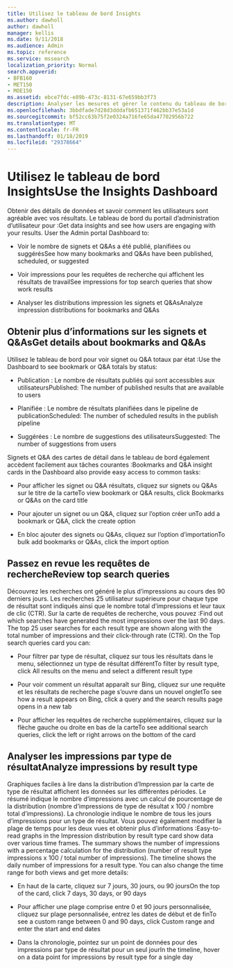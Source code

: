```yaml
---
title: Utilisez le tableau de bord Insights
ms.author: dawholl
author: dawholl
manager: kellis
ms.date: 9/11/2018
ms.audience: Admin
ms.topic: reference
ms.service: mssearch
localization_priority: Normal
search.appverid:
- BFB160
- MET150
- MOE150
ms.assetid: ebce7fdc-e89b-473c-8131-67e659bb3f73
description: Analyser les mesures et gérer le contenu du tableau de bord faciles à utiliser dans le portail d’administration de recherche Microsoft
ms.openlocfilehash: 3bbdfade7d28d3dddafb651371f462bb37e53a1d
ms.sourcegitcommit: bf52cc63b75f2e0324a716fe65da47702956b722
ms.translationtype: MT
ms.contentlocale: fr-FR
ms.lasthandoff: 01/18/2019
ms.locfileid: "29378664"
---
```

# <a name="use-the-insights-dashboard"></a><span data-ttu-id="3396b-103">Utilisez le tableau de bord Insights</span><span class="sxs-lookup"><span data-stu-id="3396b-103">Use the Insights Dashboard</span></span>

<span data-ttu-id="3396b-p101">Obtenir des détails de données et savoir comment les utilisateurs sont agréable avec vos résultats. Le tableau de bord du portail d’administration d’utilisateur pour :</span><span class="sxs-lookup"><span data-stu-id="3396b-p101">Get data insights and see how users are engaging with your results. User the Admin portal Dashboard to:</span></span>
  
- <span data-ttu-id="3396b-106">Voir le nombre de signets et Q&As a été publié, planifiées ou suggérés</span><span class="sxs-lookup"><span data-stu-id="3396b-106">See how many bookmarks and Q&As have been published, scheduled, or suggested</span></span>
    
- <span data-ttu-id="3396b-107">Voir impressions pour les requêtes de recherche qui affichent les résultats de travail</span><span class="sxs-lookup"><span data-stu-id="3396b-107">See impressions for top search queries that show work results</span></span>
    
- <span data-ttu-id="3396b-108">Analyser les distributions impression les signets et Q&As</span><span class="sxs-lookup"><span data-stu-id="3396b-108">Analyze impression distributions for bookmarks and Q&As</span></span>
    
## <a name="get-details-about-bookmarks-and-qas"></a><span data-ttu-id="3396b-109">Obtenir plus d’informations sur les signets et Q&As</span><span class="sxs-lookup"><span data-stu-id="3396b-109">Get details about bookmarks and Q&As</span></span>

<span data-ttu-id="3396b-110">Utilisez le tableau de bord pour voir signet ou Q&A totaux par état :</span><span class="sxs-lookup"><span data-stu-id="3396b-110">Use the Dashboard to see bookmark or Q&A totals by status:</span></span>
  
- <span data-ttu-id="3396b-111">Publication : Le nombre de résultats publiés qui sont accessibles aux utilisateurs</span><span class="sxs-lookup"><span data-stu-id="3396b-111">Published: The number of published results that are available to users</span></span>
    
- <span data-ttu-id="3396b-112">Planifiée : Le nombre de résultats planifiées dans le pipeline de publication</span><span class="sxs-lookup"><span data-stu-id="3396b-112">Scheduled: The number of scheduled results in the publish pipeline</span></span>
    
- <span data-ttu-id="3396b-113">Suggérées : Le nombre de suggestions des utilisateurs</span><span class="sxs-lookup"><span data-stu-id="3396b-113">Suggested: The number of suggestions from users</span></span>
    
<span data-ttu-id="3396b-114">Signets et Q&A des cartes de détail dans le tableau de bord également accèdent facilement aux tâches courantes :</span><span class="sxs-lookup"><span data-stu-id="3396b-114">Bookmarks and Q&A insight cards in the Dashboard also provide easy access to common tasks:</span></span>
  
- <span data-ttu-id="3396b-115">Pour afficher les signet ou Q&A résultats, cliquez sur signets ou Q&As sur le titre de la carte</span><span class="sxs-lookup"><span data-stu-id="3396b-115">To view bookmark or Q&A results, click Bookmarks or Q&As on the card title</span></span>
    
- <span data-ttu-id="3396b-116">Pour ajouter un signet ou un Q&A, cliquez sur l’option créer un</span><span class="sxs-lookup"><span data-stu-id="3396b-116">To add a bookmark or Q&A, click the create option</span></span>
    
- <span data-ttu-id="3396b-117">En bloc ajouter des signets ou Q&As, cliquez sur l’option d’importation</span><span class="sxs-lookup"><span data-stu-id="3396b-117">To bulk add bookmarks or Q&As, click the import option</span></span>
    
## <a name="review-top-search-queries"></a><span data-ttu-id="3396b-118">Passez en revue les requêtes de recherche</span><span class="sxs-lookup"><span data-stu-id="3396b-118">Review top search queries</span></span>

<span data-ttu-id="3396b-p102">Découvrez les recherches ont généré le plus d’impressions au cours des 90 derniers jours. Les recherches 25 utilisateur supérieure pour chaque type de résultat sont indiqués ainsi que le nombre total d’impressions et leur taux de clic (CTR). Sur la carte de requêtes de recherche, vous pouvez :</span><span class="sxs-lookup"><span data-stu-id="3396b-p102">Find out which searches have generated the most impressions over the last 90 days. The top 25 user searches for each result type are shown along with the total number of impressions and their click-through rate (CTR). On the Top search queries card you can:</span></span>
  
- <span data-ttu-id="3396b-122">Pour filtrer par type de résultat, cliquez sur tous les résultats dans le menu, sélectionnez un type de résultat différent</span><span class="sxs-lookup"><span data-stu-id="3396b-122">To filter by result type, click All results on the menu and select a different result type</span></span>
    
- <span data-ttu-id="3396b-123">Pour voir comment un résultat apparaît sur Bing, cliquez sur une requête et les résultats de recherche page s’ouvre dans un nouvel onglet</span><span class="sxs-lookup"><span data-stu-id="3396b-123">To see how a result appears on Bing, click a query and the search results page opens in a new tab</span></span>
    
- <span data-ttu-id="3396b-124">Pour afficher les requêtes de recherche supplémentaires, cliquez sur la flèche gauche ou droite en bas de la carte</span><span class="sxs-lookup"><span data-stu-id="3396b-124">To see additional search queries, click the left or right arrows on the bottom of the card</span></span>
    
## <a name="analyze-impressions-by-result-type"></a><span data-ttu-id="3396b-125">Analyser les impressions par type de résultat</span><span class="sxs-lookup"><span data-stu-id="3396b-125">Analyze impressions by result type</span></span>

<span data-ttu-id="3396b-p103">Graphiques faciles à lire dans la distribution d’Impression par la carte de type de résultat affichent les données sur les différentes périodes. Le résumé indique le nombre d’impressions avec un calcul de pourcentage de la distribution (nombre d’impressions de type de résultat x 100 / nombre total d’impressions). La chronologie indique le nombre de tous les jours d’impressions pour un type de résultat. Vous pouvez également modifier la plage de temps pour les deux vues et obtenir plus d’informations :</span><span class="sxs-lookup"><span data-stu-id="3396b-p103">Easy-to-read graphs in the Impression distribution by result type card show data over various time frames. The summary shows the number of impressions with a percentage calculation for the distribution (number of result type impressions x 100 / total number of impressions). The timeline shows the daily number of impressions for a result type. You can also change the time range for both views and get more details:</span></span>
  
- <span data-ttu-id="3396b-130">En haut de la carte, cliquez sur 7 jours, 30 jours, ou 90 jours</span><span class="sxs-lookup"><span data-stu-id="3396b-130">On the top of the card, click 7 days, 30 days, or 90 days</span></span>
    
- <span data-ttu-id="3396b-131">Pour afficher une plage comprise entre 0 et 90 jours personnalisée, cliquez sur plage personnalisée, entrez les dates de début et de fin</span><span class="sxs-lookup"><span data-stu-id="3396b-131">To see a custom range between 0 and 90 days, click Custom range and enter the start and end dates</span></span>
    
- <span data-ttu-id="3396b-132">Dans la chronologie, pointez sur un point de données pour des impressions par type de résultat pour un seul jour</span><span class="sxs-lookup"><span data-stu-id="3396b-132">In the timeline, hover on a data point for impressions by result type for a single day</span></span>

  

